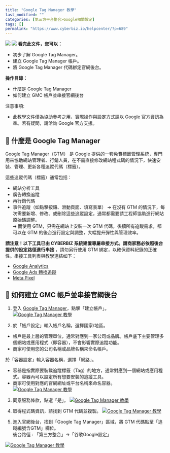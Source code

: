 ```yaml
---
title: "Google Tag Manager 教學"
last_modified: ""
categories: [第三方平台整合>Google相關設定]
tags: []
permalink: "https://www.cyberbiz.io/helpcenter/?p=689"
---
```


![](https://www.cyberbiz.io/helpcenter/wp-content/uploads/一般版3.png)
![](https://www.cyberbiz.io/helpcenter/wp-content/uploads/PLUS版3.png)
**看完此文件，您可以：**  

* 初步了解 Google Tag Manager。
* 建立 Google Tag Manager 帳戶。
* 將 Google Tag Manager 代碼綁定官網後台。

**操作目錄：**

* 什麼是 Google Tag Manager
* 如何建立 GMC 帳戶並串接官網後台

注意事項:  

* 此教學文件僅為協助參考之用，實際操作與設定方式請以 Google 官方資訊為準。若有疑問，請洽詢 Google 官方支援。

## 📌 什麼是 Google Tag Manager


Google Tag Manager（GTM） 是 Google
提供的一套免費標籤管理系統，專門用來協助網站管理者、行銷人員，在不需直接修改網站程式碼的情況下，快速安裝、管理、更新各種追蹤代碼（標籤）。  

這些追蹤代碼（標籤）通常包括：

* 網站分析工具
* 廣告轉換追蹤
* 再行銷代碼
* 事件追蹤（如點擊按鈕、滑動頁面、填寫表單）
➔ 在沒有 GTM 的情況下，每次需要新增、修改、或刪除這些追蹤設定，通常都需要請工程師協助進行網站原始碼調整。  
➔ 而使用 GTM，只需在網站上安裝一次 GTM 代碼，後續所有追蹤需求，都可以在 GTM 的後台進行設定與調整，大幅提升彈性與管理效率。  

**請注意！以下工具已由 CYBERBIZ 系統建置專屬串接方式。請商家務必依照後台提供的設定路徑進行串接** ，請勿另行使用 GTM
綁定，以確保資料紀錄的正確性。串接工具列表與教學連結如下：

* [Google Analytics](https://www.cyberbiz.io/helpcenter/?p=678)
* [Google Ads 轉換追蹤](https://www.cyberbiz.io/helpcenter/?p=756)
* [Meta Pixel](https://www.cyberbiz.io/helpcenter/?p=2870)

## 📌 如何建立 GMC 帳戶並串接官網後台



1. 登入 [Google Tag Manager](https://tagmanager.google.com)，點擊「建立帳戶」。
[![Google Tag Manager 教學](https://www.cyberbiz.io/support/wp-content/uploads/Google-Tag-Manager-教學01.png)](https://www.cyberbiz.io/support/wp-content/uploads/Google-Tag-Manager-教學01.png)

2. 於「帳戶設定」輸入帳戶名稱，選擇國家/地區。  

* 帳戶是最上層的管理單位，通常對應到一家公司或品牌。帳戶底下主要管理多個網站或應用程式（即容器），不會影響實際追蹤功能。
* 商家可使用您的公司名稱或品牌名稱來命名帳戶。

於「容器設定」輸入容器名稱，選擇「網路」。  

* 容器是指實際要裝載追蹤標籤（Tag）的地方，通常對應到一個網站或應用程式。容器內可以設定所有想要安裝的追蹤工具。
* 商家可使用對應的官網網址或平台名稱來命名容器。
[![Google Tag Manager 教學](https://www.cyberbiz.io/support/wp-content/uploads/Google-Tag-Manager-教學02.png)](https://www.cyberbiz.io/support/wp-content/uploads/Google-Tag-Manager-教學02.png)

3. 同意服務條款，點選「是」。
[![Google Tag Manager 教學](https://www.cyberbiz.io/support/wp-content/uploads/Google-Tag-Manager-教學03.png)](https://www.cyberbiz.io/support/wp-content/uploads/Google-Tag-Manager-教學03.png)

4. 取得程式碼資訊，請找到 GTM 代碼並複製。
[![Google Tag Manager 教學](https://www.cyberbiz.io/support/wp-content/uploads/Google-Tag-Manager-教學04.png)](https://www.cyberbiz.io/support/wp-content/uploads/Google-Tag-Manager-教學04.png)

5. 進入官網後台，找到「Google Tag Manager」區域，將 GTM 代碼貼至「追蹤編號含GTM」欄位。  
後台路徑 :  「第三方整合」→「谷歌Google設定」  

[![Google Tag Manager 教學](https://www.cyberbiz.io/support/wp-content/uploads/Google-Tag-Manager-教學05.png)](https://www.cyberbiz.io/support/wp-content/uploads/Google-Tag-Manager-教學05.png)

